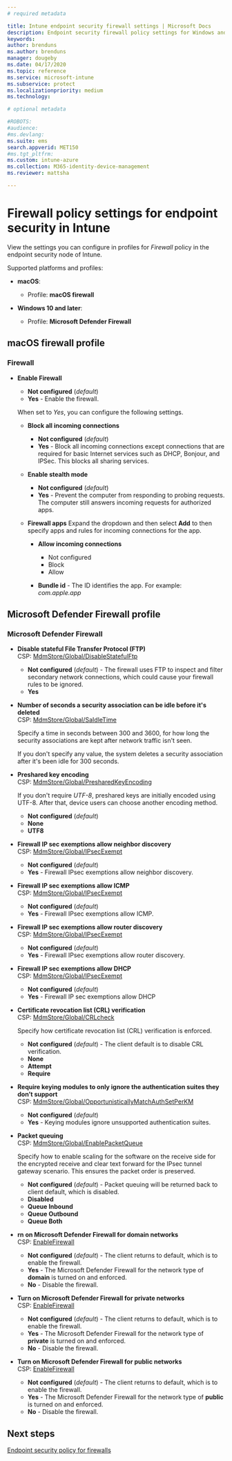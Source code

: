 ```yaml
---
# required metadata

title: Intune endpoint security firewall settings | Microsoft Docs
description: Endpoint security firewall policy settings for Windows and macOS in Microsoft Intune 
keywords:
author: brenduns
ms.author: brenduns
manager: dougeby
ms.date: 04/17/2020
ms.topic: reference
ms.service: microsoft-intune
ms.subservice: protect
ms.localizationpriority: medium
ms.technology:

# optional metadata

#ROBOTS:
#audience:
#ms.devlang:
ms.suite: ems
search.appverid: MET150
#ms.tgt_pltfrm:
ms.custom: intune-azure
ms.collection: M365-identity-device-management
ms.reviewer: mattsha

---
```

# Firewall policy settings for endpoint security in Intune

View the settings you can configure in profiles for *Firewall* policy in the endpoint security node of Intune.

Supported platforms and profiles:

- **macOS**:
  - Profile: **macOS firewall**

- **Windows 10 and later**:
  - Profile: **Microsoft Defender Firewall**

## macOS firewall profile

### Firewall

- **Enable Firewall**

  - **Not configured** (*default*)
  - **Yes** - Enable the firewall.
  
  When set to *Yes*, you can configure the following settings.  

  - **Block all incoming connections**

    - **Not configured** (*default*)
    - **Yes** - Block all incoming connections except connections that are required for basic Internet services such as DHCP, Bonjour, and IPSec. This blocks all sharing services.

  - **Enable stealth mode**

    - **Not configured** (*default*)
    - **Yes** - Prevent the computer from responding to probing requests. The computer still answers incoming requests for authorized apps.

  - **Firewall apps**
    Expand the dropdown and then select **Add** to then specify apps and rules for incoming connections for the app.
    - **Allow incoming connections**
      - Not configured
      - Block
      - Allow

    - **Bundle id** - The ID identifies the app. For example: *com.apple.app*

## Microsoft Defender Firewall profile

### Microsoft Defender Firewall

- **Disable stateful File Transfer Protocol (FTP)**  
  CSP: [MdmStore/Global/DisableStatefulFtp](https://go.microsoft.com/fwlink/?linkid=872536)

  - **Not configured** (*default*) - The firewall uses FTP to inspect and filter secondary network connections, which could cause your firewall rules to be ignored.
  - **Yes**
  
- **Number of seconds a security association can be idle before it's deleted**  
  CSP: [MdmStore/Global/SaIdleTime](https://go.microsoft.com/fwlink/?linkid=872539)

  Specify a time in seconds between 300 and 3600, for how long the security associations are kept after network traffic isn't seen.
  
  If you don't specify any value, the system deletes a security association after it's been idle for 300 seconds.
  
- **Preshared key encoding**  
  CSP: [MdmStore/Global/PresharedKeyEncoding](https://go.microsoft.com/fwlink/?linkid=872541)

  If you don't require *UTF-8*, preshared keys are initially encoded using UTF-8. After that, device users can choose another encoding method.

  - **Not configured** (*default*)
  - **None**
  - **UTF8**

- **Firewall IP sec exemptions allow neighbor discovery**  
  CSP: [MdmStore/Global/IPsecExempt](https://go.microsoft.com/fwlink/?linkid=872547)

  - **Not configured** (*default*)
  - **Yes** - Firewall IPsec exemptions allow neighbor discovery.

- **Firewall IP sec exemptions allow ICMP**  
  CSP: [MdmStore/Global/IPsecExempt](https://go.microsoft.com/fwlink/?linkid=872547)

  - **Not configured** (*default*)
  - **Yes** - Firewall IPsec exemptions allow ICMP.

- **Firewall IP sec exemptions allow router discovery**  
  CSP: [MdmStore/Global/IPsecExempt](https://go.microsoft.com/fwlink/?linkid=872547)

  - **Not configured** (*default*)
  - **Yes** - Firewall IPsec exemptions allow router discovery.

- **Firewall IP sec exemptions allow DHCP**  
  CSP: [MdmStore/Global/IPsecExempt](https://go.microsoft.com/fwlink/?linkid=872547)

  - **Not configured** (*default*)
  - **Yes** - Firewall IP sec exemptions allow DHCP

- **Certificate revocation list (CRL) verification**  
  CSP: [MdmStore/Global/CRLcheck](https://go.microsoft.com/fwlink/?linkid=872548)

   Specify how certificate revocation list (CRL) verification is enforced.
  - **Not configured** (*default*) - The client default is to disable CRL verification.
  - **None**
  - **Attempt**
  - **Require**

- **Require keying modules to only ignore the authentication suites they don’t support**  
  CSP: [MdmStore/Global/OpportunisticallyMatchAuthSetPerKM](https://go.microsoft.com/fwlink/?linkid=872550)

  - **Not configured** (*default*)
  - **Yes** - Keying modules ignore unsupported authentication suites.

- **Packet queuing**  
  CSP: [MdmStore/Global/EnablePacketQueue](https://go.microsoft.com/fwlink/?linkid=872551)

  Specify how to enable scaling for the software on the receive side for the encrypted receive and clear text forward for the IPsec tunnel gateway scenario. This ensures the packet order is preserved.
  - **Not configured** (*default*) - Packet queuing will be returned back to client default, which is disabled.
  - **Disabled**
  - **Queue Inbound**
  - **Queue Outbound**
  - **Queue Both**

- **rn on Microsoft Defender Firewall for domain networks**  
  CSP: [EnableFirewall](https://go.microsoft.com/fwlink/?linkid=872558)

  - **Not configured** (*default*) - The client returns to default, which is to enable the firewall.
  - **Yes** - The Microsoft Defender Firewall for the network type of **domain** is turned on and enforced.
  - **No** - Disable the firewall.

- **Turn on Microsoft Defender Firewall for private networks**  
  CSP: [EnableFirewall](https://go.microsoft.com/fwlink/?linkid=872558)

  - **Not configured** (*default*) - The client returns to default, which is to enable the firewall.
  - **Yes** - The Microsoft Defender Firewall for the network type of **private** is turned on and enforced.
  - **No** - Disable the firewall.

- **Turn on Microsoft Defender Firewall for public networks**  
  CSP: [EnableFirewall](https://go.microsoft.com/fwlink/?linkid=872558)

  - **Not configured** (*default*) - The client returns to default, which is to enable the firewall.
  - **Yes** - The Microsoft Defender Firewall for the network type of **public** is turned on and enforced.
  - **No** - Disable the firewall.

## Next steps

[Endpoint security policy for firewalls](../protect/endpoint-security-policy.md#firewall)
